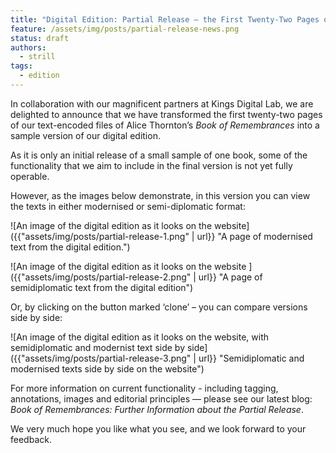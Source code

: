 ```yaml
---
title: "Digital Edition: Partial Release – the First Twenty-Two Pages of a Book of Remembrances"
feature: /assets/img/posts/partial-release-news.png
status: draft
authors:
  - strill
tags:
  - edition
---
```


In collaboration with our magnificent partners at Kings Digital Lab, we are delighted to announce that we have transformed the first twenty-two pages of our text-encoded files of Alice Thornton’s *Book of Remembrances* into a sample version of our digital edition. 

As it is only an initial release of a small sample of one book, some of the functionality that we aim to include in the final version is not yet fully operable. 

However, as the images below demonstrate, in this version you can view the texts in either modernised or semi-diplomatic format:

![An image of the digital edition as it looks on the website]({{"assets/img/posts/partial-release-1.png" | url}} "A page of modernised text from the digital edition.")

![An image of the digital edition as it looks on the website ]({{"assets/img/posts/partial-release-2.png" | url}} "A page of semidiplomatic text from the digital edition")

Or, by clicking on the button marked ‘clone’ – you can compare versions side by side:

![An image of the digital edition as it looks on the website, with semidiplomatic and modernist text side by side]({{"assets/img/posts/partial-release-3.png" | url}} "Semidiplomatic and modernised texts side by side on the website")

For more information on current functionality - including tagging, annotations, images and editorial principles — please see our latest blog: *Book of Remembrances: Further Information about the Partial Release*.

We very much hope you like what you see, and we look forward to your feedback.

